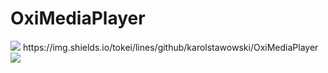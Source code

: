 # OxiMediaPlayer
<img src="https://img.shields.io/badge/language-C%23-0E15C0"> 
https://img.shields.io/tokei/lines/github/karolstawowski/OxiMediaPlayer
<img src="https://img.shields.io/badge/version-1.0.0.0-0E15C0"> 
